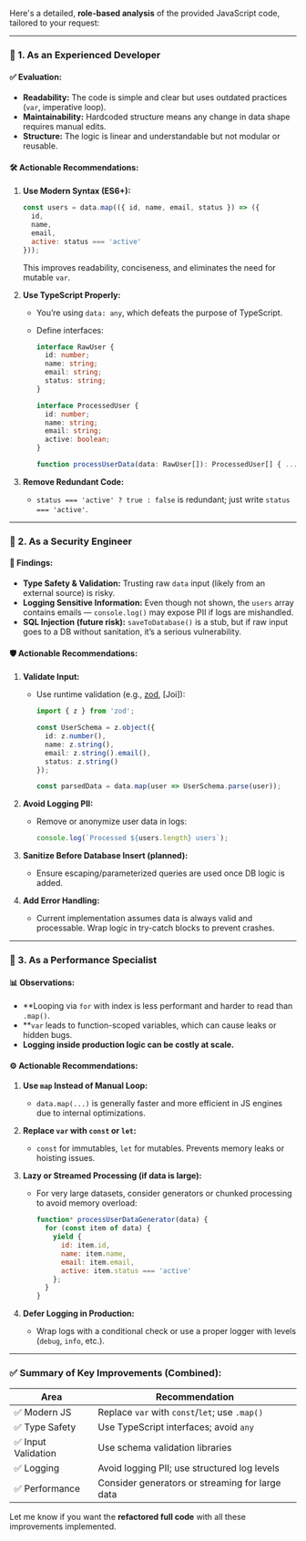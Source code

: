 Here's a detailed, **role-based analysis** of the provided JavaScript code, tailored to your request:

---

### 🔹 1. As an **Experienced Developer**

#### ✅ **Evaluation:**

* **Readability:** The code is simple and clear but uses outdated practices (`var`, imperative loop).
* **Maintainability:** Hardcoded structure means any change in data shape requires manual edits.
* **Structure:** The logic is linear and understandable but not modular or reusable.

#### 🛠️ **Actionable Recommendations:**

1. **Use Modern Syntax (ES6+):**

   ```js
   const users = data.map(({ id, name, email, status }) => ({
     id,
     name,
     email,
     active: status === 'active'
   }));
   ```

   This improves readability, conciseness, and eliminates the need for mutable `var`.

2. **Use TypeScript Properly:**

   * You’re using `data: any`, which defeats the purpose of TypeScript.
   * Define interfaces:

     ```ts
     interface RawUser {
       id: number;
       name: string;
       email: string;
       status: string;
     }

     interface ProcessedUser {
       id: number;
       name: string;
       email: string;
       active: boolean;
     }

     function processUserData(data: RawUser[]): ProcessedUser[] { ... }
     ```

3. **Remove Redundant Code:**

   * `status === 'active' ? true : false` is redundant; just write `status === 'active'`.

---

### 🔹 2. As a **Security Engineer**

#### 🚨 **Findings:**

* **Type Safety & Validation:** Trusting raw `data` input (likely from an external source) is risky.
* **Logging Sensitive Information:** Even though not shown, the `users` array contains emails — `console.log()` may expose PII if logs are mishandled.
* **SQL Injection (future risk):** `saveToDatabase()` is a stub, but if raw input goes to a DB without sanitation, it’s a serious vulnerability.

#### 🛡️ **Actionable Recommendations:**

1. **Validate Input:**

   * Use runtime validation (e.g., [zod](https://github.com/colinhacks/zod), \[Joi]):

     ```ts
     import { z } from 'zod';

     const UserSchema = z.object({
       id: z.number(),
       name: z.string(),
       email: z.string().email(),
       status: z.string()
     });

     const parsedData = data.map(user => UserSchema.parse(user));
     ```

2. **Avoid Logging PII:**

   * Remove or anonymize user data in logs:

     ```js
     console.log(`Processed ${users.length} users`);
     ```

3. **Sanitize Before Database Insert (planned):**

   * Ensure escaping/parameterized queries are used once DB logic is added.

4. **Add Error Handling:**

   * Current implementation assumes data is always valid and processable. Wrap logic in try-catch blocks to prevent crashes.

---

### 🔹 3. As a **Performance Specialist**

#### 📊 **Observations:**

* \*\*Looping via `for` with index is less performant and harder to read than `.map()`.
* \*\*`var` leads to function-scoped variables, which can cause leaks or hidden bugs.
* **Logging inside production logic can be costly at scale.**

#### ⚙️ **Actionable Recommendations:**

1. **Use `map` Instead of Manual Loop:**

   * `data.map(...)` is generally faster and more efficient in JS engines due to internal optimizations.

2. **Replace `var` with `const` or `let`:**

   * `const` for immutables, `let` for mutables. Prevents memory leaks or hoisting issues.

3. **Lazy or Streamed Processing (if data is large):**

   * For very large datasets, consider generators or chunked processing to avoid memory overload:

     ```js
     function* processUserDataGenerator(data) {
       for (const item of data) {
         yield {
           id: item.id,
           name: item.name,
           email: item.email,
           active: item.status === 'active'
         };
       }
     }
     ```

4. **Defer Logging in Production:**

   * Wrap logs with a conditional check or use a proper logger with levels (`debug`, `info`, etc.).

---

### ✅ Summary of Key Improvements (Combined):

| Area               | Recommendation                                  |
| ------------------ | ----------------------------------------------- |
| ✅ Modern JS        | Replace `var` with `const`/`let`; use `.map()`  |
| ✅ Type Safety      | Use TypeScript interfaces; avoid `any`          |
| ✅ Input Validation | Use schema validation libraries                 |
| ✅ Logging          | Avoid logging PII; use structured log levels    |
| ✅ Performance      | Consider generators or streaming for large data |

Let me know if you want the **refactored full code** with all these improvements implemented.
